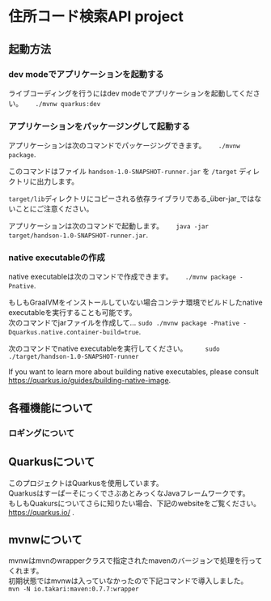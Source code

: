# 住所コード検索API project

## 起動方法

### dev modeでアプリケーションを起動する

ライブコーディングを行うにはdev modeでアプリケーションを起動してください。　　
`./mvnw quarkus:dev`

### アプリケーションをパッケージングして起動する

アプリケーションは次のコマンドでパッケージングできます。　　
 `./mvnw package`.

このコマンドはファイル `handson-1.0-SNAPSHOT-runner.jar` を `/target` ディレクトリに出力します。  
  
`target/lib`ディレクトリにコピーされる依存ライブラリである_über-jar_ではないことにご注意ください。
  
アプリケーションは次のコマンドで起動します。　　
 `java -jar target/handson-1.0-SNAPSHOT-runner.jar`.

### native executableの作成

native executableは次のコマンドで作成できます。　　
`./mvnw package -Pnative`.

もしもGraalVMをインストールしていない場合コンテナ環境でビルドしたnative executableを実行することも可能です。　　  
次のコマンドでjarファイルを作成して...
 `sudo ./mvnw package -Pnative -Dquarkus.native.container-build=true`.

次のコマンドでnative executableを実行してください。 　　
`sudo ./target/handson-1.0-SNAPSHOT-runner`

If you want to learn more about building native executables, please consult https://quarkus.io/guides/building-native-image.

## 各種機能について

### ロギングについて





## Quarkusについて

このプロジェクトはQuarkusを使用しています。  
QuarkusはすーぱーそにっくでさぶあとみっくなJavaフレームワークです。  
もしもQuakursについてさらに知りたい場合、下記のwebsiteをご覧ください。　  
https://quarkus.io/ .


## mvnwについて
mvnwはmvnのwrapperクラスで指定されたmavenのバージョンで処理を行ってくれます。  
初期状態ではmvnwは入っていなかったので下記コマンドで導入しました。  
`mvn -N io.takari:maven:0.7.7:wrapper`
